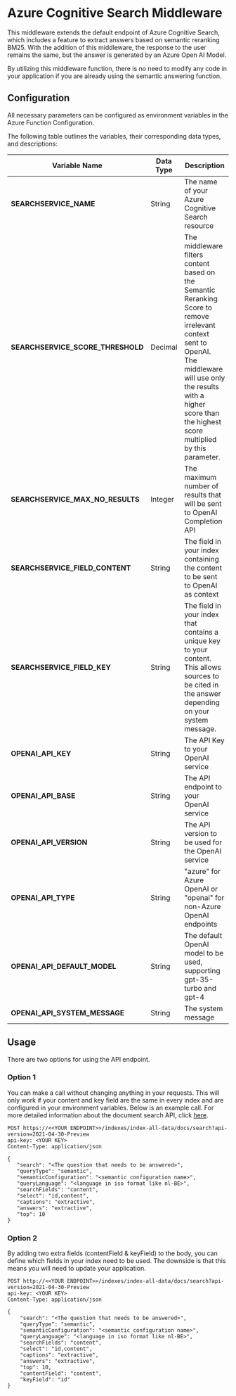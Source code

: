 # Azure Cognitive Search Middleware

This middleware extends the default endpoint of Azure Cognitive Search, which includes a feature to extract answers based on semantic reranking BM25. With the addition of this middleware, the response to the user remains the same, but the answer is generated by an Azure Open AI Model.

By utilizing this middleware function, there is no need to modify any code in your application if you are already using the semantic answering function.

## Configuration
All necessary parameters can be configured as environment variables in the Azure Function Configuration.

The following table outlines the variables, their corresponding data types, and descriptions:

| Variable Name | Data Type | Description |
| --- | --- | --- |
| **SEARCHSERVICE_NAME** | String | The name of your Azure Cognitive Search resource |
| **SEARCHSERVICE_SCORE_THRESHOLD** | Decimal | The middleware filters content based on the Semantic Reranking Score to remove irrelevant context sent to OpenAI. The middleware will use only the results with a higher score than the highest score multiplied by this parameter. |
| **SEARCHSERVICE_MAX_NO_RESULTS** | Integer | The maximum number of results that will be sent to OpenAI Completion API |
| **SEARCHSERVICE_FIELD_CONTENT** | String | The field in your index containing the content to be sent to OpenAI as context |
| **SEARCHSERVICE_FIELD_KEY** | String | The field in your index that contains a unique key to your content. This allows sources to be cited in the answer depending on your system message. |
| **OPENAI_API_KEY** | String | The API Key to your OpenAI service |
| **OPENAI_API_BASE** | String | The API endpoint to your OpenAI service |
| **OPENAI_API_VERSION** | String | The API version to be used for the OpenAI service |
| **OPENAI_API_TYPE** | String | "azure" for Azure OpenAI or "openai" for non-Azure OpenAI endpoints |
| **OPENAI_API_DEFAULT_MODEL** | String | The default OpenAI model to be used, supporting gpt-35-turbo and gpt-4 |
| **OPENAI_API_SYSTEM_MESSAGE** | String | The system message |


## Usage
There are two options for using the API endpoint.

### Option 1 
You can make a call without changing anything in your requests. This will only work if your content and key field are the same in every index and are configured in your environment variables. Below is an example call. For more detailed information about the document search API, click [here](https://learn.microsoft.com/en-us/rest/api/searchservice/search-documents).
 
 ```
POST https://<<YOUR ENDPOINT>>/indexes/index-all-data/docs/search?api-version=2021-04-30-Preview
api-key: <YOUR KEY>
Content-Type: application/json

{
    "search": "<The question that needs to be answered>",
    "queryType": "semantic",
    "semanticConfiguration": "<semantic configuration name>",
    "queryLanguage": "<language in iso format like nl-BE>",
    "searchFields": "content",
    "select": "id,content",
    "captions": "extractive",
    "answers": "extractive",
    "top": 10
}
 ```

### Option 2
By adding two extra fields (contentField & keyField) to the body, you can define which fields in your index need to be used. The downside is that this means you will need to update your application.
```
POST http://<<YOUR ENDPOINT>>/indexes/index-all-data/docs/search?api-version=2021-04-30-Preview
api-key: <YOUR KEY>
Content-Type: application/json

{
    "search": "<The question that needs to be answered>",
    "queryType": "semantic",
    "semanticConfiguration": "<semantic configuration name>",
    "queryLanguage": "<language in iso format like nl-BE>",
    "searchFields": "content",
    "select": "id,content",
    "captions": "extractive",
    "answers": "extractive",
    "top": 10,
    "contentField": "content",
    "keyField": "id"
}
 ```

